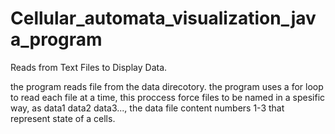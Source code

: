 # Cellular_automata_visualization_java_program
 Reads from Text Files to Display Data.

the program reads file from the data direcotory. the program uses a for loop to read each file at a time, this proccess force files to be named in a spesific way, as data1 data2 data3..., the data file content numbers 1-3 that represent state of a cells.